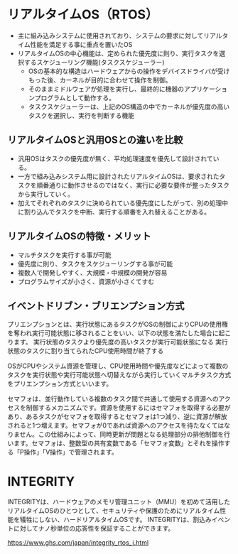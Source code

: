# リアルタイムOS（RTOS）
- 主に組み込みシステムに使用されており、システムの要求に対してリアルタイム性能を満足する事に重点を置いたOS
- リアルタイムOSの中心機能は、定められた優先度に則り、実行タスクを選択するスケジューリング機能(タスクスケジューラー)
    - OSの基本的な構造はハードウェアからの操作をデバイスドライバが受けもった後、カーネルが目的に合わせて操作を制御。
    - そのままミドルウェアが処理を実行し、最終的に機器のアプリケーションプログラムとして動作する。
    - タスクスケジューラーは、上記のOS構造の中でカーネルが優先度の高いタスクを選択し、実行を判断する機能

## リアルタイムOSと汎用OSとの違いを比較
- 汎用OSはタスクの優先度が無く、平均処理速度を優先して設計されている。
- 一方で組み込みシステム用に設計されたリアルタイムOSは、要求されたタスクを順番通りに動作させるのではなく、実行に必要な要件が整ったタスクから実行していく。
- 加えてそれぞれのタスクに決められている優先度にしたがって、別の処理中に割り込んでタスクを中断、実行する順番を入れ替えることがある。


## リアルタイムOSの特徴・メリット
- マルチタスクを実行する事が可能
- 優先度に則り、タスクをスケジューリングする事が可能
- 複数人で開発しやすく、大規模・中規模の開発が容易
- プログラムサイズが小さく、資源が小さくてすむ


## イベントドリブン・ブリエンプション方式

プリエンプションとは、実行状態にあるタスクがOSの制御によりCPUの使用権を奪われ実行可能状態に移されることをいい、以下の状態を満たした場合に起こります。
実行状態のタスクより優先度の高いタスクが実行可能状態になる
実行状態のタスクに割り当てられたCPU使用時間が終了する

OSがCPUやシステム資源を管理し、CPU使用時間や優先度などによって複数のタスクを実行状態や実行可能状態へ切替えながら実行していくマルチタスク方式をプリエンプション方式といいます。



セマフォは、並行動作している複数のタスク間で共通して使用する資源へのアクセスを制御するメカニズムです。資源を使用するにはセマフォを取得する必要があり、あるタスクがセマフォを取得するとセマフォは1つ減り、逆に資源が解放されると1つ増えます。セマフォが0であれば資源へのアクセスを待たなくてはなりません。この仕組みによって、同時更新が問題となる処理部分の排他制御を行います。セマフォは、整数型の共有変数である「セマフォ変数」とそれを操作する「P操作」「V操作」で管理されます。



# INTEGRITY
INTEGRITYは、ハードウェアのメモリ管理ユニット（MMU）を初めて活用したリアルタイムOSのひとつとして、セキュリティや保護のためにリアルタイム性能を犠牲にしない、ハードリアルタイムOSです。 
INTEGRITYは、割込みイベントに対してナノ秒単位の応答性を保証することができます。

https://www.ghs.com/japan/integrity_rtos_j.html

